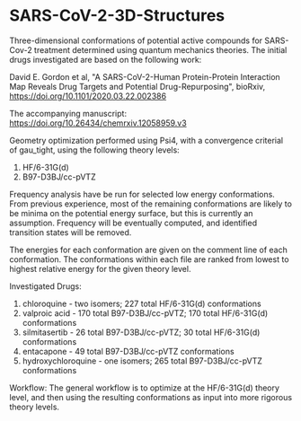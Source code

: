 # SARS-CoV-2-3D-Structures
Three-dimensional conformations of potential active compounds for SARS-Cov-2 treatment determined using quantum mechanics theories. The initial drugs investigated are based on the following work:

David E. Gordon et al, "A SARS-CoV-2-Human Protein-Protein Interaction Map Reveals Drug Targets and Potential Drug-Repurposing", bioRxiv, https://doi.org/10.1101/2020.03.22.002386

The accompanying manuscript: https://doi.org/10.26434/chemrxiv.12058959.v3

Geometry optimization performed using Psi4, with a convergence criterial of gau_tight, using the following theory levels:
1. HF/6-31G(d)
2. B97-D3BJ/cc-pVTZ

Frequency analysis have be run for selected low energy conformations. From previous experience, most of the remaining conformations are likely to be minima on the potential energy surface, but this is currently an assumption. Frequency will be eventually computed, and identified transition states will be removed.

The energies for each conformation are given on the comment line of each conformation. The conformations within each file are ranked from lowest to highest relative energy for the given theory level.

Investigated Drugs:
1. chloroquine - two isomers; 227 total HF/6-31G(d) conformations
2. valproic acid - 170 total B97-D3BJ/cc-pVTZ; 170 total HF/6-31G(d) conformations
3. silmitasertib - 26 total B97-D3BJ/cc-pVTZ; 30 total HF/6-31G(d) conformations
4. entacapone - 49 total B97-D3BJ/cc-pVTZ conformations
5. hydroxychloroquine - one isomers; 265 total B97-D3BJ/cc-pVTZ conformations

Workflow:
The general workflow is to optimize at the HF/6-31G(d) theory level, and then using the resulting conformations as input into more rigorous theory levels.
